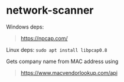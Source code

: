 # network-scanner

Windows deps:
>https://npcap.com/

Linux deps:
```sudo apt install libpcap0.8```

Gets company name from MAC address using
>https://www.macvendorlookup.com/api
